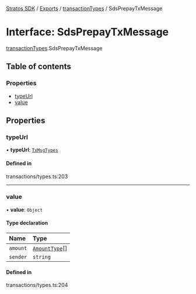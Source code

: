 [Stratos SDK](../README.md) / [Exports](../modules.md) / [transactionTypes](../modules/transactionTypes.md) / SdsPrepayTxMessage

# Interface: SdsPrepayTxMessage

[transactionTypes](../modules/transactionTypes.md).SdsPrepayTxMessage

## Table of contents

### Properties

- [typeUrl](transactionTypes.SdsPrepayTxMessage.md#typeurl)
- [value](transactionTypes.SdsPrepayTxMessage.md#value)

## Properties

### typeUrl

• **typeUrl**: [`TxMsgTypes`](../enums/transactionTypes.TxMsgTypes.md)

#### Defined in

transactions/types.ts:203

___

### value

• **value**: `Object`

#### Type declaration

| Name | Type |
| :------ | :------ |
| `amount` | [`AmountType`](transactionTypes.AmountType.md)[] |
| `sender` | `string` |

#### Defined in

transactions/types.ts:204
